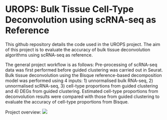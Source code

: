 # UROPS: Bulk Tissue Cell-Type Deconvolution using scRNA-seq as Reference

This github repository details the code used in the UROPS project. 
The aim of this project is to evaluate the accuracy of bulk tissue deconvolution algorithms using scRNA-seq as reference.

The general project workflow is as follows:
Pre-processing of scRNA-seq data was first performed before guided clustering was carried out in Seurat. Bulk tissue deconvolution using the Bisque reference-based decomposition model was performed using 4 inputs: 1) unnormalised bulk RNA-seq, 2) unnormalised scRNA-seq, 3) cell-type proportions from guided clustering and 4) DEGs from guided clustering. Estimated cell-type proportions from deconvolution results were compared with those from guided clustering to evaluate the accuracy of cell-type proportions from Bisque.

Project overview:
![](https://github.com/Amandahsr/UROPSBulkTissueDeconvolution/blob/master/Results/UROPS%20Project%20Overview.png)
